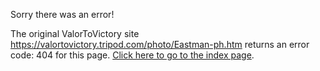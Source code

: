 

Sorry there was an error!

The original ValorToVictory site https://valortovictory.tripod.com/photo/Eastman-ph.htm returns an error code: 404 for this page. [Click here to go to the index page](../index.md).